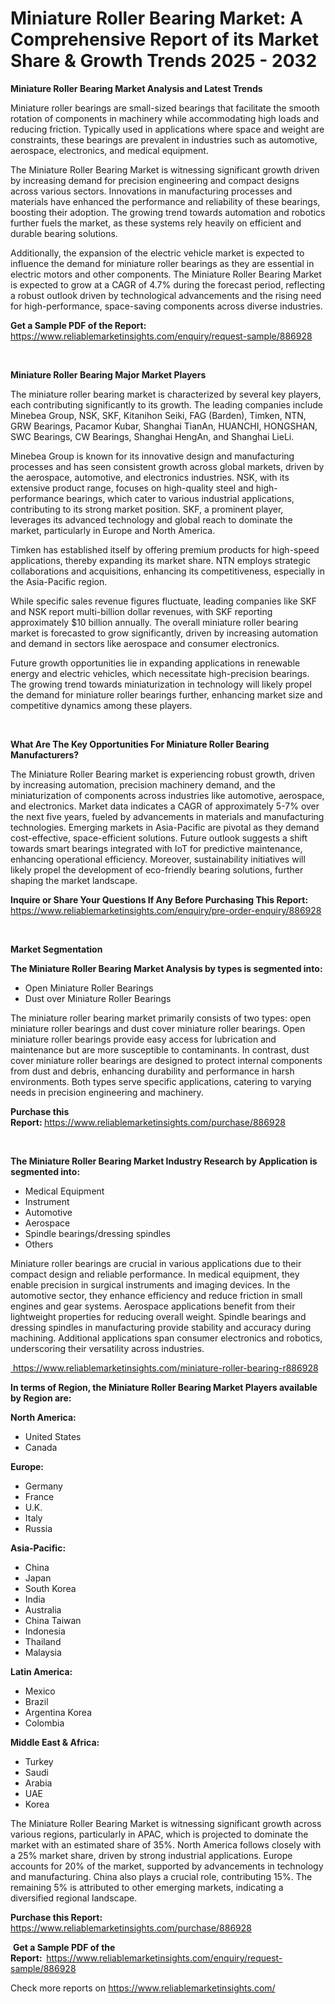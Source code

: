 <p><h1>Miniature Roller Bearing Market: A Comprehensive Report of its Market Share & Growth Trends 2025 - 2032</h1></p><p><strong>Miniature Roller Bearing Market Analysis and Latest Trends</strong></p>
<p><p>Miniature roller bearings are small-sized bearings that facilitate the smooth rotation of components in machinery while accommodating high loads and reducing friction. Typically used in applications where space and weight are constraints, these bearings are prevalent in industries such as automotive, aerospace, electronics, and medical equipment. </p><p>The Miniature Roller Bearing Market is witnessing significant growth driven by increasing demand for precision engineering and compact designs across various sectors. Innovations in manufacturing processes and materials have enhanced the performance and reliability of these bearings, boosting their adoption. The growing trend towards automation and robotics further fuels the market, as these systems rely heavily on efficient and durable bearing solutions. </p><p>Additionally, the expansion of the electric vehicle market is expected to influence the demand for miniature roller bearings as they are essential in electric motors and other components. The Miniature Roller Bearing Market is expected to grow at a CAGR of 4.7% during the forecast period, reflecting a robust outlook driven by technological advancements and the rising need for high-performance, space-saving components across diverse industries.</p></p>
<p><strong>Get a Sample PDF of the Report:&nbsp;</strong> <a href="https://www.reliablemarketinsights.com/enquiry/request-sample/886928?utm_campaign=3264&utm_medium=2&utm_source=Github&utm_content=ia&utm_term=08042025&utm_id=miniature-roller-bearing">https://www.reliablemarketinsights.com/enquiry/request-sample/886928</a></p>
<p>&nbsp;</p>
<p><strong>Miniature Roller Bearing Major Market Players</strong></p>
<p><p>The miniature roller bearing market is characterized by several key players, each contributing significantly to its growth. The leading companies include Minebea Group, NSK, SKF, Kitanihon Seiki, FAG (Barden), Timken, NTN, GRW Bearings, Pacamor Kubar, Shanghai TianAn, HUANCHI, HONGSHAN, SWC Bearings, CW Bearings, Shanghai HengAn, and Shanghai LieLi. </p><p>Minebea Group is known for its innovative design and manufacturing processes and has seen consistent growth across global markets, driven by the aerospace, automotive, and electronics industries. NSK, with its extensive product range, focuses on high-quality steel and high-performance bearings, which cater to various industrial applications, contributing to its strong market position. SKF, a prominent player, leverages its advanced technology and global reach to dominate the market, particularly in Europe and North America.</p><p>Timken has established itself by offering premium products for high-speed applications, thereby expanding its market share. NTN employs strategic collaborations and acquisitions, enhancing its competitiveness, especially in the Asia-Pacific region. </p><p>While specific sales revenue figures fluctuate, leading companies like SKF and NSK report multi-billion dollar revenues, with SKF reporting approximately $10 billion annually. The overall miniature roller bearing market is forecasted to grow significantly, driven by increasing automation and demand in sectors like aerospace and consumer electronics. </p><p>Future growth opportunities lie in expanding applications in renewable energy and electric vehicles, which necessitate high-precision bearings. The growing trend towards miniaturization in technology will likely propel the demand for miniature roller bearings further, enhancing market size and competitive dynamics among these players.</p></p>
<p>&nbsp;</p>
<p><strong>What Are The Key Opportunities For Miniature Roller Bearing Manufacturers?</strong></p>
<p><p>The Miniature Roller Bearing market is experiencing robust growth, driven by increasing automation, precision machinery demand, and the miniaturization of components across industries like automotive, aerospace, and electronics. Market data indicates a CAGR of approximately 5-7% over the next five years, fueled by advancements in materials and manufacturing technologies. Emerging markets in Asia-Pacific are pivotal as they demand cost-effective, space-efficient solutions. Future outlook suggests a shift towards smart bearings integrated with IoT for predictive maintenance, enhancing operational efficiency. Moreover, sustainability initiatives will likely propel the development of eco-friendly bearing solutions, further shaping the market landscape.</p></p>
<p><strong>Inquire or Share Your Questions If Any Before Purchasing This Report:</strong> <a href="https://www.reliablemarketinsights.com/enquiry/pre-order-enquiry/886928?utm_campaign=3264&utm_medium=2&utm_source=Github&utm_content=ia&utm_term=08042025&utm_id=miniature-roller-bearing">https://www.reliablemarketinsights.com/enquiry/pre-order-enquiry/886928</a></p>
<p>&nbsp;</p>
<p><strong>Market Segmentation</strong></p>
<p><strong>The Miniature Roller Bearing Market Analysis by types is segmented into:</strong></p>
<p><ul><li>Open Miniature Roller Bearings</li><li>Dust over Miniature Roller Bearings</li></ul></p>
<p><p>The miniature roller bearing market primarily consists of two types: open miniature roller bearings and dust cover miniature roller bearings. Open miniature roller bearings provide easy access for lubrication and maintenance but are more susceptible to contaminants. In contrast, dust cover miniature roller bearings are designed to protect internal components from dust and debris, enhancing durability and performance in harsh environments. Both types serve specific applications, catering to varying needs in precision engineering and machinery.</p></p>
<p><strong>Purchase this Report:&nbsp;</strong><a href="https://www.reliablemarketinsights.com/purchase/886928?utm_campaign=3264&utm_medium=2&utm_source=Github&utm_content=ia&utm_term=08042025&utm_id=miniature-roller-bearing">https://www.reliablemarketinsights.com/purchase/886928</a></p>
<p>&nbsp;</p>
<p><strong>The Miniature Roller Bearing Market Industry Research by Application is segmented into:</strong></p>
<p><ul><li>Medical Equipment</li><li>Instrument</li><li>Automotive</li><li>Aerospace</li><li>Spindle bearings/dressing spindles</li><li>Others</li></ul></p>
<p><p>Miniature roller bearings are crucial in various applications due to their compact design and reliable performance. In medical equipment, they enable precision in surgical instruments and imaging devices. In the automotive sector, they enhance efficiency and reduce friction in small engines and gear systems. Aerospace applications benefit from their lightweight properties for reducing overall weight. Spindle bearings and dressing spindles in manufacturing provide stability and accuracy during machining. Additional applications span consumer electronics and robotics, underscoring their versatility across industries.</p></p>
<p><a href="https://www.reliablemarketinsights.com/miniature-roller-bearing-r886928?utm_campaign=3264&utm_medium=2&utm_source=Github&utm_content=ia&utm_term=08042025&utm_id=miniature-roller-bearing">&nbsp;https://www.reliablemarketinsights.com/miniature-roller-bearing-r886928</a></p>
<p><strong>In terms of Region, the Miniature Roller Bearing Market Players available by Region are:</strong></p>
<p>
    <p> <strong> North America: </strong>
        <ul>
            <li>United States</li>
            <li>Canada</li>
        </ul>
        </p> 
    <p> <strong> Europe: </strong>
        <ul>
            <li>Germany</li>
            <li>France</li>
            <li>U.K.</li>
            <li>Italy</li>
            <li>Russia</li>
        </ul>
        </p> 
    <p> <strong> Asia-Pacific: </strong>
        <ul>
            <li>China</li>
            <li>Japan</li>
            <li>South Korea</li>
            <li>India</li>
            <li>Australia</li>
            <li>China Taiwan</li>
            <li>Indonesia</li>
            <li>Thailand</li>
            <li>Malaysia</li>
        </ul>
        </p> 
    <p> <strong> Latin America: </strong>
        <ul>
            <li>Mexico</li>
            <li>Brazil</li>
            <li>Argentina Korea</li>
            <li>Colombia</li>
        </ul>
        </p> 
    <p> <strong> Middle East & Africa: </strong>
        <ul>
            <li>Turkey</li>
            <li>Saudi</li>
            <li>Arabia</li>
            <li>UAE</li>
            <li>Korea</li>
        </ul>
    </p>
    </p>
<p><p>The Miniature Roller Bearing Market is witnessing significant growth across various regions, particularly in APAC, which is projected to dominate the market with an estimated share of 35%. North America follows closely with a 25% market share, driven by strong industrial applications. Europe accounts for 20% of the market, supported by advancements in technology and manufacturing. China also plays a crucial role, contributing 15%. The remaining 5% is attributed to other emerging markets, indicating a diversified regional landscape.</p></p>
<p><strong>Purchase this Report: </strong><a href="https://www.reliablemarketinsights.com/purchase/886928?utm_campaign=3264&utm_medium=2&utm_source=Github&utm_content=ia&utm_term=08042025&utm_id=miniature-roller-bearing">https://www.reliablemarketinsights.com/purchase/886928</a></p>
<p>&nbsp;<strong>Get a Sample PDF of the Report:&nbsp;&nbsp;</strong><a href="https://www.reliablemarketinsights.com/enquiry/request-sample/886928?utm_campaign=3264&utm_medium=2&utm_source=Github&utm_content=ia&utm_term=08042025&utm_id=miniature-roller-bearing">https://www.reliablemarketinsights.com/enquiry/request-sample/886928</a></p>
<p><strong></strong></p>
<p>Check more reports on <a href="https://www.reliablemarketinsights.com/?utm_campaign=3264&utm_medium=2&utm_source=Github&utm_content=ia&utm_term=08042025&utm_id=miniature-roller-bearing">https://www.reliablemarketinsights.com/</a></p>